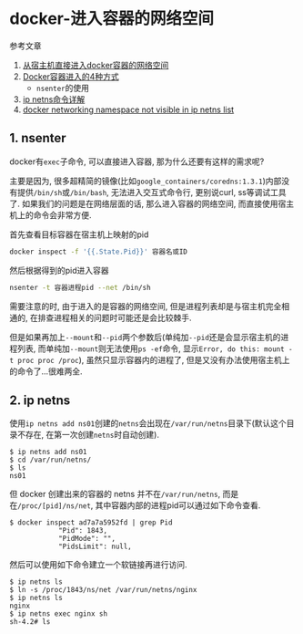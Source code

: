 # docker-进入容器的网络空间

参考文章

1. [从宿主机直接进入docker容器的网络空间](https://www.cnblogs.com/549294286/p/10832711.html)
2. [Docker容器进入的4种方式](https://www.cnblogs.com/xhyan/p/6593075.html)
    - `nsenter`的使用
3. [ip netns命令详解](https://blog.csdn.net/supahero/article/details/100606953)
4. [docker networking namespace not visible in ip netns list](https://stackoverflow.com/questions/31265993/docker-networking-namespace-not-visible-in-ip-netns-list)

## 1. nsenter

docker有`exec`子命令, 可以直接进入容器, 那为什么还要有这样的需求呢?

主要是因为, 很多超精简的镜像(比如`google_containers/coredns:1.3.1`)内部没有提供`/bin/sh`或`/bin/bash`, 无法进入交互式命令行, 更别说curl, ss等调试工具了. 如果我们的问题是在网络层面的话, 那么进入容器的网络空间, 而直接使用宿主机上的命令会非常方便.

首先查看目标容器在宿主机上映射的pid

```bash
docker inspect -f '{{.State.Pid}}' 容器名或ID
```

然后根据得到的pid进入容器

```bash
nsenter -t 容器进程pid --net /bin/sh
```

需要注意的时, 由于进入的是容器的网络空间, 但是进程列表却是与宿主机完全相通的, 在排查进程相关的问题时可能还是会比较棘手.

但是如果再加上`--mount`和`--pid`两个参数后(单纯加`--pid`还是会显示宿主机的进程列表, 而单纯加`--mount`则无法使用`ps -ef`命令, 显示`Error, do this: mount -t proc proc /proc`), 虽然只显示容器内的进程了, 但是又没有办法使用宿主机上的命令了...很难两全.

## 2. ip netns

使用`ip netns add ns01`创建的`netns`会出现在`/var/run/netns`目录下(默认这个目录不存在, 在第一次创建`netns`时自动创建).

```log
$ ip netns add ns01
$ cd /var/run/netns/
$ ls
ns01
```

但 docker 创建出来的容器的 netns 并不在`/var/run/netns`, 而是在`/proc/[pid]/ns/net`, 其中容器内部的进程pid可以通过如下命令查看.

```log
$ docker inspect ad7a7a5952fd | grep Pid
            "Pid": 1843,
            "PidMode": "",
            "PidsLimit": null,
```

然后可以使用如下命令建立一个软链接再进行访问.

```log
$ ip netns ls
$ ln -s /proc/1843/ns/net /var/run/netns/nginx
$ ip netns ls
nginx
$ ip netns exec nginx sh
sh-4.2# ls
```
